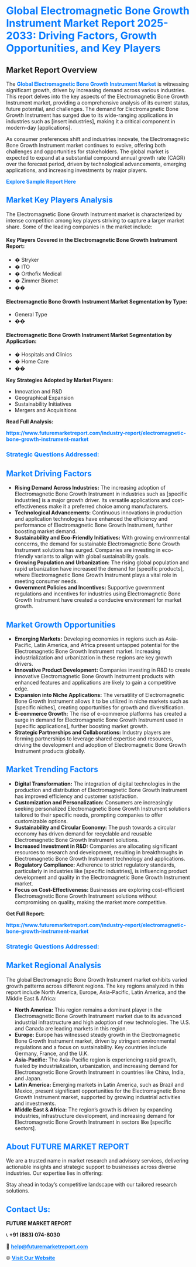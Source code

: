 <h1 style="color: #007BFF;">Global Electromagnetic Bone Growth Instrument Market Report 2025-2033: Driving Factors, Growth Opportunities, and Key Players</h1>

<section id="overview">
<h2>Market Report Overview</h2>
<p>The <a href="https://www.futuremarketreport.com/industry-report/electromagnetic-bone-growth-instrument-market" style="color: #007BFF; text-decoration: none;"><strong>Global Electromagnetic Bone Growth Instrument Market</strong></a> is witnessing significant growth, driven by increasing demand across various industries. This report delves into the key aspects of the Electromagnetic Bone Growth Instrument market, providing a comprehensive analysis of its current status, future potential, and challenges. The demand for Electromagnetic Bone Growth Instrument has surged due to its wide-ranging applications in industries such as [insert industries], making it a critical component in modern-day [applications].</p>
<p>As consumer preferences shift and industries innovate, the Electromagnetic Bone Growth Instrument market continues to evolve, offering both challenges and opportunities for stakeholders. The global market is expected to expand at a substantial compound annual growth rate (CAGR) over the forecast period, driven by technological advancements, emerging applications, and increasing investments by major players.</p>
</section>

<section id="overview">
<p><a href="https://www.futuremarketreport.com/request-sample/reportId=116938" style="color: #007BFF; text-decoration: none;"><strong>Explore Sample Report Here</strong></a></p>
</section>

<section id="key-players">
<h2 style="color: #007BFF;">Market Key Players Analysis</h2>
<p>The Electromagnetic Bone Growth Instrument market is characterized by intense competition among key players striving to capture a larger market share. Some of the leading companies in the market include:</p>
<h4>Key Players Covered in the Electromagnetic Bone Growth Instrument Report:</h4>
<ul><li>� Stryker</li><li>� ITO</li><li>� Orthofix Medical</li><li>� Zimmer Biomet</li><li>��</li></ul>
<h4>Electromagnetic Bone Growth Instrument Market Segmentation by Type:</h4>
<ul><li>General Type</li><li>��</li></ul>

<h4>Electromagnetic Bone Growth Instrument Market Segmentation by Application:</h4>
<ul><li>� Hospitals and Clinics</li><li>� Home Care</li><li>��</li></ul>
<p><strong>Key Strategies Adopted by Market Players:</strong></p>
<ul>
<li>Innovation and R&D</li>
<li>Geographical Expansion</li>
<li>Sustainability Initiatives</li>
<li>Mergers and Acquisitions</li>
</ul>
</section>

<section>
<p><strong>Read Full Analysis: </strong></p><a href="https://www.futuremarketreport.com/industry-report/electromagnetic-bone-growth-instrument-market" style="color: #007BFF; text-decoration: none;"><strong>https://www.futuremarketreport.com/industry-report/electromagnetic-bone-growth-instrument-market</strong></a>
<h3 style="color: #007BFF;">Strategic Questions Addressed:</h3>
</section>

<section id="driving-factors">
<h2 style="color: #007BFF;">Market Driving Factors</h2>
<ul>
<li><strong>Rising Demand Across Industries:</strong> The increasing adoption of Electromagnetic Bone Growth Instrument in industries such as [specific industries] is a major growth driver. Its versatile applications and cost-effectiveness make it a preferred choice among manufacturers.</li>
<li><strong>Technological Advancements:</strong> Continuous innovations in production and application technologies have enhanced the efficiency and performance of Electromagnetic Bone Growth Instrument, further boosting market demand.</li>
<li><strong>Sustainability and Eco-Friendly Initiatives:</strong> With growing environmental concerns, the demand for sustainable Electromagnetic Bone Growth Instrument solutions has surged. Companies are investing in eco-friendly variants to align with global sustainability goals.</li>
<li><strong>Growing Population and Urbanization:</strong> The rising global population and rapid urbanization have increased the demand for [specific products], where Electromagnetic Bone Growth Instrument plays a vital role in meeting consumer needs.</li>
<li><strong>Government Policies and Incentives:</strong> Supportive government regulations and incentives for industries using Electromagnetic Bone Growth Instrument have created a conducive environment for market growth.</li>
</ul>
</section>

<section id="growth-opportunities">
<h2 style="color: #007BFF;">Market Growth Opportunities</h2>
<ul>
<li><strong>Emerging Markets:</strong> Developing economies in regions such as Asia-Pacific, Latin America, and Africa present untapped potential for the Electromagnetic Bone Growth Instrument market. Increasing industrialization and urbanization in these regions are key growth drivers.</li>
<li><strong>Innovative Product Development:</strong> Companies investing in R&D to create innovative Electromagnetic Bone Growth Instrument products with enhanced features and applications are likely to gain a competitive edge.</li>
<li><strong>Expansion into Niche Applications:</strong> The versatility of Electromagnetic Bone Growth Instrument allows it to be utilized in niche markets such as [specific niches], creating opportunities for growth and diversification.</li>
<li><strong>E-commerce Growth:</strong> The rise of e-commerce platforms has created a surge in demand for Electromagnetic Bone Growth Instrument used in [specific applications], further boosting market growth.</li>
<li><strong>Strategic Partnerships and Collaborations:</strong> Industry players are forming partnerships to leverage shared expertise and resources, driving the development and adoption of Electromagnetic Bone Growth Instrument products globally.</li>
</ul>
</section>

<section id="trending-factors">
<h2 style="color: #007BFF;">Market Trending Factors</h2>
<ul>
<li><strong>Digital Transformation:</strong> The integration of digital technologies in the production and distribution of Electromagnetic Bone Growth Instrument has improved efficiency and customer satisfaction.</li>
<li><strong>Customization and Personalization:</strong> Consumers are increasingly seeking personalized Electromagnetic Bone Growth Instrument solutions tailored to their specific needs, prompting companies to offer customizable options.</li>
<li><strong>Sustainability and Circular Economy:</strong> The push towards a circular economy has driven demand for recyclable and reusable Electromagnetic Bone Growth Instrument solutions.</li>
<li><strong>Increased Investment in R&D:</strong> Companies are allocating significant resources to research and development, resulting in breakthroughs in Electromagnetic Bone Growth Instrument technology and applications.</li>
<li><strong>Regulatory Compliance:</strong> Adherence to strict regulatory standards, particularly in industries like [specific industries], is influencing product development and quality in the Electromagnetic Bone Growth Instrument market.</li>
<li><strong>Focus on Cost-Effectiveness:</strong> Businesses are exploring cost-efficient Electromagnetic Bone Growth Instrument solutions without compromising on quality, making the market more competitive.</li>
</ul>
</section>

<section>
<p><strong>Get Full Report: </strong></p><a href="https://www.futuremarketreport.com/industry-report/electromagnetic-bone-growth-instrument-market" style="color: #007BFF; text-decoration: none;"><strong>https://www.futuremarketreport.com/industry-report/electromagnetic-bone-growth-instrument-market</strong></a>
<h3 style="color: #007BFF;">Strategic Questions Addressed:</h3>
</section>


<section id="regional-analysis">
<h2 style="color: #007BFF;">Market Regional Analysis</h2>
<p>The global Electromagnetic Bone Growth Instrument market exhibits varied growth patterns across different regions. The key regions analyzed in this report include North America, Europe, Asia-Pacific, Latin America, and the Middle East & Africa:</p>
<ul>
<li><strong>North America:</strong> This region remains a dominant player in the Electromagnetic Bone Growth Instrument market due to its advanced industrial infrastructure and high adoption of new technologies. The U.S. and Canada are leading markets in this region.</li>
<li><strong>Europe:</strong> Europe has witnessed steady growth in the Electromagnetic Bone Growth Instrument market, driven by stringent environmental regulations and a focus on sustainability. Key countries include Germany, France, and the U.K.</li>
<li><strong>Asia-Pacific:</strong> The Asia-Pacific region is experiencing rapid growth, fueled by industrialization, urbanization, and increasing demand for Electromagnetic Bone Growth Instrument in countries like China, India, and Japan.</li>
<li><strong>Latin America:</strong> Emerging markets in Latin America, such as Brazil and Mexico, present significant opportunities for the Electromagnetic Bone Growth Instrument market, supported by growing industrial activities and investments.</li>
<li><strong>Middle East & Africa:</strong> The region’s growth is driven by expanding industries, infrastructure development, and increasing demand for Electromagnetic Bone Growth Instrument in sectors like [specific sectors].</li>
</ul>
</section>

<footer>
<h2 style="color: #007BFF;">About FUTURE MARKET REPORT</h2>
<p>We are a trusted name in market research and advisory services, delivering actionable insights and strategic support to businesses across diverse industries. Our expertise lies in offering:</p>

<p>Stay ahead in today’s competitive landscape with our tailored research solutions.</p>

<h2 style="color: #007BFF;">Contact Us:</h2>
<p><strong>FUTURE MARKET REPORT</strong></p>
<p>📞 <strong>+91 (883) 074-8030</strong></p>
<p>📧 <strong><a href="mailto:help@futuremarketreport.com" style="color: #007BFF;">help@futuremarketreport.com</a></strong></p>
<p>🌐 <strong><a href="https://www.futuremarketreport.com/" style="color: #007BFF;">Visit Our Website</a></strong></p>
</footer>